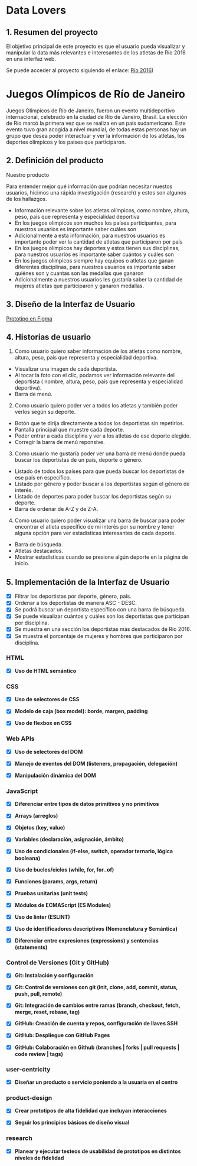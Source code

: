 # Data Lovers

## 1. Resumen del proyecto

El objetivo principal de este proyecto es que el usuario pueda visualizar y manipular la data más relevantes e interesantes de los atletas de Río 2016 en una interfaz web.

Se puede acceder al proyecto siguiendo el enlace: 
[Río 2016](https://brivanessa.github.io/LIM018-data-lovers/src/))

# Juegos Olímpicos de Río de Janeiro

Juegos Olímpicos de Río de Janeiro, fueron un evento multideportivo internacional,
celebrado en la ciudad de Río de Janeiro, Brasil. La elección de Río marcó la
primera vez que se realiza en un país sudamericano. Este evento tuvo gran
acogida a nivel mundial, de todas estas personas hay un grupo que desea poder
interactuar y ver la información de los atletas, los deportes olímpicos y los
países que participaron.

## 2. Definición del producto

Nuestro producto 

Para entender mejor qué información que podrían necesitar nuestos usuarios,
hicimos una rápida investigación (research) y estos son algunos de los
hallazgos.

- Información relevante sobre los atletas olímpicos, como nombre, altura, peso,
país que representa y especialidad deportiva
- En los juegos olímpicos son muchos los países participantes, para nuestros
usuarios es importante saber cuáles son
- Adicionalmente a esta información, para nuestros usuarios es importante poder
ver la cantidad de atletas que participaron por país
- En los juegos olímpicos hay deportes y estos tienen sus disciplinas, para
nuestros usuarios es importante saber cuántos y cuáles son
- En los juegos olímpicos siempre hay equipos o atletas que ganan diferentes
disciplinas, para nuestros usuarios es importante saber quiénes son y cuantas
son las medallas que ganaron
- Adicionalmente a nuestros usuarios les gustaría saber la cantidad de mujeres
atletas que participaron y ganaron medallas.

## 3. Diseño de la Interfaz de Usuario

[Prototipo en Figma](https://www.figma.com/file/YT5fv7nPDd5rfFfwFQUAPn/Untitled?node-id=77%3A147)

## 4. Historias de usuario

1. Como usuario quiero saber información de los atletas como nombre, altura, peso, país que representa y especialidad deportiva.
  - Visualizar una imagen de cada deportista.
  - Al tocar la foto con el clic, podamos ver información relevante del deportista ( nombre, altura, peso, país que representa y especialidad deportiva).
  - Barra de menú.

2. Como usuario quiero poder ver a todos los atletas y también poder verlos según su deporte.
  - Botón que te dirija directamente a todos los deportistas sin repetirlos.
  - Pantalla principal que muestre cada deporte.
  - Poder entrar a cada disciplina y ver a los atletas de ese deporte elegido.
  - Corregir la barra de menú reponsive.

3. Como usuario me gustaría poder ver una barra de menú donde pueda buscar los deportistas de un país, deporte o género.
  - Listado de todos los países para que pueda buscar los deportistas de ese país en específico.
  - Listado por género y poder buscar a los deportistas según el género de interés.
  - Listado de deportes para poder buscar los deportistas según su deporte.
  - Barra de ordenar de A-Z y de Z-A.

4. Como usuario quiero poder visualizar una barra de buscar para poder encontrar el atleta específico de mi interés por su nombre y tener alguna opción para ver estadísticas interesantes de cada deporte.
  - Barra de búsqueda.
  - Atletas destacados.
  - Mostrar estadísticas cuando se presione algún deporte en la página de inicio.

## 5. Implementación de la Interfaz de Usuario

- [X] Filtrar los deportistas por deporte, género, país.
- [X] Ordenar a los deportistas de manera ASC - DESC.
- [X] Se podrá buscar un deportista específico con una barra de búsqueda.
- [X] Se puede visualizar cuántos y cuáles son los deportistas que participan por disciplina.
- [X] Se muestra en una sección los deportistas más destacados de Río 2016.
- [X] Se muestra el porcentaje de mujeres y hombres que participaron por disciplina.

### HTML

- [X] **Uso de HTML semántico**

### CSS

- [X] **Uso de selectores de CSS**

- [X] **Modelo de caja (box model): borde, margen, padding**

- [X] **Uso de flexbox en CSS**

### Web APIs

- [X] **Uso de selectores del DOM**

- [X] **Manejo de eventos del DOM (listeners, propagación, delegación)**

- [X] **Manipulación dinámica del DOM**

### JavaScript

- [X] **Diferenciar entre tipos de datos primitivos y no primitivos**

- [X] **Arrays (arreglos)**

- [X] **Objetos (key, value)**

- [X] **Variables (declaración, asignación, ámbito)**

- [X] **Uso de condicionales (if-else, switch, operador ternario, lógica booleana)**

- [X] **Uso de bucles/ciclos (while, for, for..of)**

- [X] **Funciones (params, args, return)**

- [X] **Pruebas unitarias (unit tests)**

- [X] **Módulos de ECMAScript (ES Modules)**

- [X] **Uso de linter (ESLINT)**

- [X] **Uso de identificadores descriptivos (Nomenclatura y Semántica)**

- [X] **Diferenciar entre expresiones (expressions) y sentencias (statements)**

### Control de Versiones (Git y GitHub)

- [X] **Git: Instalación y configuración**

- [X] **Git: Control de versiones con git (init, clone, add, commit, status, push, pull, remote)**

- [X] **Git: Integración de cambios entre ramas (branch, checkout, fetch, merge, reset, rebase, tag)**

- [X] **GitHub: Creación de cuenta y repos, configuración de llaves SSH**

- [X] **GitHub: Despliegue con GitHub Pages**

- [X] **GitHub: Colaboración en Github (branches | forks | pull requests | code review | tags)**

### user-centricity

- [X] **Diseñar un producto o servicio poniendo a la usuaria en el centro**

### product-design

- [X] **Crear prototipos de alta fidelidad que incluyan interacciones**

- [X] **Seguir los principios básicos de diseño visual**

### research

- [X] **Planear y ejecutar testeos de usabilidad de prototipos en distintos niveles de fidelidad**
